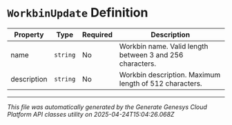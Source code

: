 # `WorkbinUpdate` Definition

| Property | Type | Required | Description |
|----------|------|----------|-------------|
| name | `string` | No | Workbin name. Valid length between 3 and 256 characters. |
| description | `string` | No | Workbin description. Maximum length of 512 characters. |

---

*This file was automatically generated by the Generate Genesys Cloud Platform API classes utility on 2025-04-24T15:04:26.068Z*